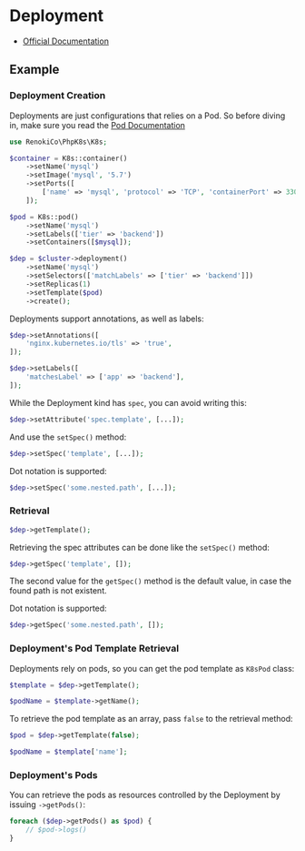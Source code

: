 # Deployment

- [Official Documentation](https://kubernetes.io/docs/concepts/workloads/controllers/deployment/)

## Example

### Deployment Creation

Deployments are just configurations that relies on a Pod. So before diving in, make sure you read the [Pod Documentation](Pod.md)

```php
use RenokiCo\PhpK8s\K8s;

$container = K8s::container()
    ->setName('mysql')
    ->setImage('mysql', '5.7')
    ->setPorts([
        ['name' => 'mysql', 'protocol' => 'TCP', 'containerPort' => 3306],
    ]);

$pod = K8s::pod()
    ->setName('mysql')
    ->setLabels(['tier' => 'backend'])
    ->setContainers([$mysql]);

$dep = $cluster->deployment()
    ->setName('mysql')
    ->setSelectors(['matchLabels' => ['tier' => 'backend']])
    ->setReplicas(1)
    ->setTemplate($pod)
    ->create();
```

Deployments support annotations, as well as labels:

```php
$dep->setAnnotations([
    'nginx.kubernetes.io/tls' => 'true',
]);
```

```php
$dep->setLabels([
    'matchesLabel' => ['app' => 'backend'],
]);
```

While the Deployment kind has `spec`, you can avoid writing this:

```php
$dep->setAttribute('spec.template', [...]);
```

And use the `setSpec()` method:

```php
$dep->setSpec('template', [...]);
```

Dot notation is supported:

```php
$dep->setSpec('some.nested.path', [...]);
```

### Retrieval

```php
$dep->getTemplate();
```

Retrieving the spec attributes can be done like the `setSpec()` method:

```php
$dep->getSpec('template', []);
```

The second value for the `getSpec()` method is the default value, in case the found path is not existent.

Dot notation is supported:

```php
$dep->getSpec('some.nested.path', []);
```

### Deployment's Pod Template Retrieval

Deployments rely on pods, so you can get the pod template as `K8sPod` class:

```php
$template = $dep->getTemplate();

$podName = $template->getName();
```

To retrieve the pod template as an array, pass `false` to the retrieval method:

```php
$pod = $dep->getTemplate(false);

$podName = $template['name'];
```

### Deployment's Pods

You can retrieve the pods as resources controlled by the Deployment by issuing `->getPods()`:

```php
foreach ($dep->getPods() as $pod) {
    // $pod->logs()
}
```
